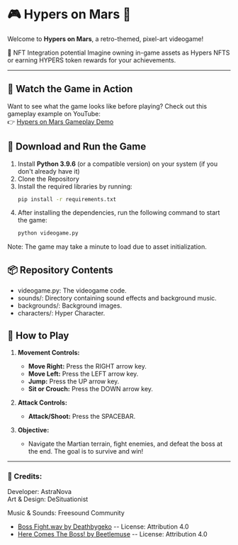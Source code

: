 # 🎮 Hypers on Mars 🚀

Welcome to **Hypers on Mars**, a retro-themed, pixel-art videogame! 

🌌 NFT Integration potential 
Imagine owning in-game assets as Hypers NFTS or earning HYPERS token rewards for your achievements. 

---

## 🎥 Watch the Game in Action  
Want to see what the game looks like before playing? Check out this gameplay example on YouTube:  
👉 [Hypers on Mars Gameplay Demo](https://www.youtube.com/example-link)

## 💾 Download and Run the Game
1. Install **Python 3.9.6** (or a compatible version) on your system (if you don't already have it)
2. Clone the Repository
3. Install the required libraries by running:
   ```bash
   pip install -r requirements.txt
4. After installing the dependencies, run the following command to start the game:
   ```bash
   python videogame.py

Note: The game may take a minute to load due to asset initialization.

## 📦 Repository Contents
 - videogame.py: The videogame code.
 - sounds/: Directory containing sound effects and background music.
 - backgrounds/: Background images.
 - characters/: Hyper Character.

## 🚀 How to Play

1. **Movement Controls:**
   - **Move Right:** Press the RIGHT arrow key.
   - **Move Left:** Press the LEFT arrow key.
   - **Jump:** Press the UP arrow key.
   - **Sit or Crouch:** Press the DOWN arrow key.

2. **Attack Controls:**
   - **Attack/Shoot:** Press the SPACEBAR.

3. **Objective:**
   - Navigate the Martian terrain, fight enemies, and defeat the boss at the end. The goal is to survive and win!

---
### 🖤 Credits:
Developer: AstraNova <br>
Art & Design: DeSituationist

Music & Sounds: Freesound Community 
- [Boss Fight.wav by Deathbygeko](https://freesound.org/s/190843/) -- License: Attribution 4.0
- [Here Comes The Boss! by Beetlemuse](https://freesound.org/s/559536/) -- License: Attribution 4.0

